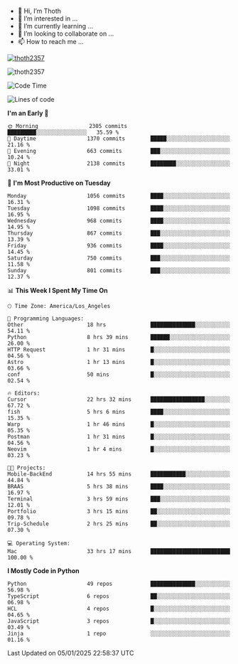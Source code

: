 <!---
thoth2357/thoth2357 is a ✨ special ✨ repository because its `README.md` (this file) appears on your GitHub profile.
You can click the Preview link to take a look at your changes.
--->

- 👋 Hi, I’m Thoth
- 👀 I’m interested in ...
- 🌱 I’m currently learning ...
- 💞️ I’m looking to collaborate on ...
- 📫 How to reach me ...


<p align="left"> <a href="https://github.com/ryo-ma/github-profile-trophy"><img src="https://github-profile-trophy.vercel.app/?username=thoth2357&theme=gruvbox&no-bg=true&no-frame=false&title=MultiLanguage,Commits,Repositories,Stars,Followers,PullRequest,Reviews,Issues" alt="thoth2357" /></a> </p>

<p align="left"> <img src="https://komarev.com/ghpvc/?username=thoth2357&label=Profile%20views&color=0e75b6&style=flat" alt="thoth2357" /> </p>

<!--START_SECTION:waka-->
![Code Time](http://img.shields.io/badge/Code%20Time-3%2C088%20hrs%2023%20mins-blue)

![Lines of code](https://img.shields.io/badge/From%20Hello%20World%20I%27ve%20Written-30.7%20million%20lines%20of%20code-blue)

**I'm an Early 🐤** 

```text
🌞 Morning                2305 commits        █████████░░░░░░░░░░░░░░░░   35.59 % 
🌆 Daytime                1370 commits        █████░░░░░░░░░░░░░░░░░░░░   21.16 % 
🌃 Evening                663 commits         ███░░░░░░░░░░░░░░░░░░░░░░   10.24 % 
🌙 Night                  2138 commits        ████████░░░░░░░░░░░░░░░░░   33.01 % 
```
📅 **I'm Most Productive on Tuesday** 

```text
Monday                   1056 commits        ████░░░░░░░░░░░░░░░░░░░░░   16.31 % 
Tuesday                  1098 commits        ████░░░░░░░░░░░░░░░░░░░░░   16.95 % 
Wednesday                968 commits         ████░░░░░░░░░░░░░░░░░░░░░   14.95 % 
Thursday                 867 commits         ███░░░░░░░░░░░░░░░░░░░░░░   13.39 % 
Friday                   936 commits         ████░░░░░░░░░░░░░░░░░░░░░   14.45 % 
Saturday                 750 commits         ███░░░░░░░░░░░░░░░░░░░░░░   11.58 % 
Sunday                   801 commits         ███░░░░░░░░░░░░░░░░░░░░░░   12.37 % 
```


📊 **This Week I Spent My Time On** 

```text
🕑︎ Time Zone: America/Los_Angeles

💬 Programming Languages: 
Other                    18 hrs              ██████████████░░░░░░░░░░░   54.11 % 
Python                   8 hrs 39 mins       ██████░░░░░░░░░░░░░░░░░░░   26.00 % 
HTTP Request             1 hr 31 mins        █░░░░░░░░░░░░░░░░░░░░░░░░   04.56 % 
Astro                    1 hr 13 mins        █░░░░░░░░░░░░░░░░░░░░░░░░   03.66 % 
conf                     50 mins             █░░░░░░░░░░░░░░░░░░░░░░░░   02.54 % 

🔥 Editors: 
Cursor                   22 hrs 32 mins      █████████████████░░░░░░░░   67.72 % 
fish                     5 hrs 6 mins        ████░░░░░░░░░░░░░░░░░░░░░   15.35 % 
Warp                     1 hr 46 mins        █░░░░░░░░░░░░░░░░░░░░░░░░   05.35 % 
Postman                  1 hr 31 mins        █░░░░░░░░░░░░░░░░░░░░░░░░   04.56 % 
Neovim                   1 hr 4 mins         █░░░░░░░░░░░░░░░░░░░░░░░░   03.23 % 

🐱‍💻 Projects: 
Mobile-BackEnd           14 hrs 55 mins      ███████████░░░░░░░░░░░░░░   44.84 % 
BRAAS                    5 hrs 38 mins       ████░░░░░░░░░░░░░░░░░░░░░   16.97 % 
Terminal                 3 hrs 59 mins       ███░░░░░░░░░░░░░░░░░░░░░░   12.01 % 
Portfolio                3 hrs 15 mins       ██░░░░░░░░░░░░░░░░░░░░░░░   09.78 % 
Trip-Schedule            2 hrs 25 mins       ██░░░░░░░░░░░░░░░░░░░░░░░   07.30 % 

💻 Operating System: 
Mac                      33 hrs 17 mins      █████████████████████████   100.00 % 
```

**I Mostly Code in Python** 

```text
Python                   49 repos            ██████████████░░░░░░░░░░░   56.98 % 
TypeScript               6 repos             ██░░░░░░░░░░░░░░░░░░░░░░░   06.98 % 
HCL                      4 repos             █░░░░░░░░░░░░░░░░░░░░░░░░   04.65 % 
JavaScript               3 repos             █░░░░░░░░░░░░░░░░░░░░░░░░   03.49 % 
Jinja                    1 repo              ░░░░░░░░░░░░░░░░░░░░░░░░░   01.16 % 
```




 Last Updated on 05/01/2025 22:58:37 UTC
<!--END_SECTION:waka-->
<!--![](http://github-profile-summary-cards.vercel.app/api/cards/profile-details?username=thoth2357&theme=2077)

![](http://github-profile-summary-cards.vercel.app/api/cards/stats?username=thoth2357&theme=2077)![](http://github-profile-summary-cards.vercel.app/api/cards/productive-time?username=thoth2357&theme=2077&utcOffset=8) -->
